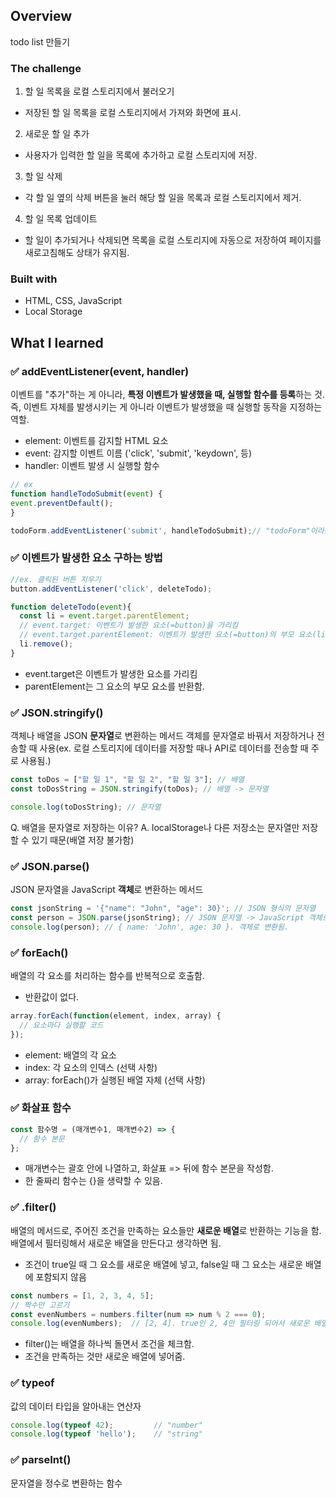 ## Overview
todo list 만들기

### The challenge
1. 할 일 목록을 로컬 스토리지에서 불러오기
- 저장된 할 일 목록을 로컬 스토리지에서 가져와 화면에 표시.
2. 새로운 할 일 추가
- 사용자가 입력한 할 일을 목록에 추가하고 로컬 스토리지에 저장.
3. 할 일 삭제 
- 각 할 일 옆의 삭제 버튼을 눌러 해당 할 일을 목록과 로컬 스토리지에서 제거.
4. 할 일 목록 업데이트 
- 할 일이 추가되거나 삭제되면 목록을 로컬 스토리지에 자동으로 저장하여 페이지를 새로고침해도 상태가 유지됨.

### Built with
- HTML, CSS, JavaScript 
- Local Storage

## What I learned

### ✅ addEventListener(event, handler) 
이벤트를 "추가"하는 게 아니라, **특정 이벤트가 발생했을 때, 실행할 함수를 등록**하는 것.
즉, 이벤트 자체를 발생시키는 게 아니라 이벤트가 발생했을 때 실행할 동작을 지정하는 역할.

- element: 이벤트를 감지할 HTML 요소 
- event: 감지할 이벤트 이름 ('click', 'submit', 'keydown', 등)
- handler: 이벤트 발생 시 실행할 함수

```javascript
// ex
function handleTodoSubmit(event) {
event.preventDefault();
}

todoForm.addEventListener('submit', handleTodoSubmit);// "todoForm"이라는 폼 요소에서 submit 이벤트가 발생하면 handleTodoSubmit 함수를 실행해라
```
### ✅ 이벤트가 발생한 요소 구하는 방법
```javascript
//ex. 클릭된 버튼 지우기
button.addEventListener('click', deleteTodo);

function deleteTodo(event){
  const li = event.target.parentElement;
  // event.target: 이벤트가 발생한 요소(=button)을 가리킴
  // event.target.parentElement: 이벤트가 발생한 요소(=button)의 부모 요소(li)를 반환
  li.remove();
}
```
- event.target은 이벤트가 발생한 요소를 가리킴
- parentElement는 그 요소의 부모 요소를 반환함.

### ✅ JSON.stringify()
객체나 배열을 JSON **문자열**로 변환하는 메서드
객체를 문자열로 바꿔서 저장하거나 전송할 때 사용(ex. 로컬 스토리지에 데이터를 저장할 때나 API로 데이터를 전송할 때 주로 사용됨.)
```javascript
const toDos = ["할 일 1", "할 일 2", "할 일 3"]; // 배열 
const toDosString = JSON.stringify(toDos); // 배열 -> 문자열 

console.log(toDosString); // 문자열
```
Q. 배열을 문자열로 저장하는 이유?
A. localStorage나 다른 저장소는 문자열만 저장할 수 있기 때문(배열 저장 불가함)

### ✅ JSON.parse()
JSON 문자열을 JavaScript **객체**로 변환하는 메서드
```javascript
const jsonString = '{"name": "John", "age": 30}'; // JSON 형식의 문자열
const person = JSON.parse(jsonString); // JSON 문자열 -> JavaScript 객체로 변환함.
console.log(person); // { name: 'John', age: 30 }. 객체로 변환됨.
```
### ✅ forEach()
배열의 각 요소를 처리하는 함수를 반복적으로 호출함.
- 반환값이 없다.
```javascript
array.forEach(function(element, index, array) {
  // 요소마다 실행할 코드
});
```
- element: 배열의 각 요소 
- index: 각 요소의 인덱스 (선택 사항)
- array: forEach()가 실행된 배열 자체 (선택 사항)

### ✅ 화살표 함수
```javascript
const 함수명 = (매개변수1, 매개변수2) => {
  // 함수 본문
};
```
- 매개변수는 괄호 안에 나열하고, 화살표 => 뒤에 함수 본문을 작성함. 
- 한 줄짜리 함수는 {}을 생략할 수 있음.
### ✅ .filter()
배열의 메서드로, 주어진 조건을 만족하는 요소들만 **새로운 배열**로 반환하는 기능을 함.
배열에서 필터링해서 새로운 배열을 만든다고 생각하면 됨.
- 조건이 true일 때 그 요소를 새로운 배열에 넣고, false일 때 그 요소는 새로운 배열에 포함되지 않음
```javascript
const numbers = [1, 2, 3, 4, 5];
// 짝수만 고르기
const evenNumbers = numbers.filter(num => num % 2 === 0);
console.log(evenNumbers);  // [2, 4]. true인 2, 4만 필터링 되어서 새로운 배열로 만들어 짐.
```
- filter()는 배열을 하나씩 돌면서 조건을 체크함.
- 조건을 만족하는 것만 새로운 배열에 넣어줌.
### ✅ typeof
값의 데이터 타입을 알아내는 연산자
```javascript
console.log(typeof 42);         // "number"
console.log(typeof 'hello');    // "string"
```
### ✅ parseInt()
문자열을 정수로 변환하는 함수
